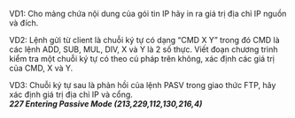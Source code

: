 VD1: Cho mảng chứa nội dung của gói tin IP hãy in ra giá trị địa chỉ IP nguồn và đích. <br/>

VD2: Lệnh gửi từ client là chuỗi ký tự có dạng “CMD X Y” trong đó CMD là các lệnh ADD, SUB, MUL, DIV, X và Y là 2 số thực. Viết đoạn chương trình kiểm tra một chuỗi ký tự có theo cú pháp trên không, xác định các giá trị của CMD, X và Y. <br/>

VD3: Chuỗi ký tự sau là phản hồi của lệnh PASV trong giao thức FTP, hãy xác định giá trị địa chỉ IP và cổng. <br/>
***227 Entering Passive Mode (213,229,112,130,216,4)***
